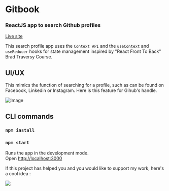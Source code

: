 # Gitbook

### ReactJS app to search Github profiles
[Live site](https://gitbook-react.herokuapp.com)

This search profile app uses the `Context API` and the `useContext` and `useReducer` hooks for state management inspired by "React Front To Back" Brad Traversy Course.

## UI/UX
This mimics the function of searching for a profile, such as can be found on Facebook, Linkedin or Instagram. Here is this feature for Gihub's handle.

![Image](https://github.com/fion21/Gitbook_ReactJS/blob/master/public/Screenshot%202020-12-01%20at%2013.27.44.png)



## CLI commands

### `npm install`

### `npm start`

Runs the app in the development mode.<br>
Open [http://localhost:3000](http://localhost:3000)


If this project has helped you and you would like to support my work, here's a cool idea :

<a href="https://www.buymeacoffee.com/fion34"><img src="https://img.buymeacoffee.com/button-api/?text=Buy me a coffee&emoji=&slug=fion34&button_colour=FFDD00&font_colour=000000&font_family=Cookie&outline_colour=000000&coffee_colour=ffffff"></a>
